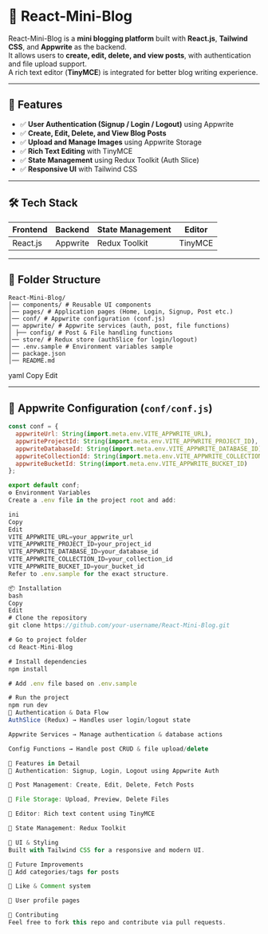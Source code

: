 # 📖 React-Mini-Blog  

React-Mini-Blog is a **mini blogging platform** built with **React.js**, **Tailwind CSS**, and **Appwrite** as the backend.  
It allows users to **create, edit, delete, and view posts**, with authentication and file upload support.  
A rich text editor (**TinyMCE**) is integrated for better blog writing experience.  

---

## 🚀 Features  

- ✅ **User Authentication (Signup / Login / Logout)** using Appwrite  
- ✅ **Create, Edit, Delete, and View Blog Posts**  
- ✅ **Upload and Manage Images** using Appwrite Storage  
- ✅ **Rich Text Editing** with TinyMCE  
- ✅ **State Management** using Redux Toolkit (Auth Slice)  
- ✅ **Responsive UI** with Tailwind CSS  

---

## 🛠️ Tech Stack  

| Frontend | Backend  | State Management | Editor   |
|----------|----------|------------------|----------|
| React.js | Appwrite | Redux Toolkit    | TinyMCE  |

---

## 📂 Folder Structure  
```text
React-Mini-Blog/
│── components/ # Reusable UI components
│── pages/ # Application pages (Home, Login, Signup, Post etc.)
│── conf/ # Appwrite configuration (conf.js)
│── appwrite/ # Appwrite services (auth, post, file functions)
│ ├── config/ # Post & File handling functions
│── store/ # Redux store (authSlice for login/logout)
│── .env.sample # Environment variables sample
│── package.json
│── README.md

```


yaml
Copy
Edit

---

## 🔧 Appwrite Configuration (`conf/conf.js`)

```js
const conf = {
  appwriteUrl: String(import.meta.env.VITE_APPWRITE_URL),
  appwriteProjectId: String(import.meta.env.VITE_APPWRITE_PROJECT_ID),
  appwriteDatabaseId: String(import.meta.env.VITE_APPWRITE_DATABASE_ID),
  appwriteCollectionId: String(import.meta.env.VITE_APPWRITE_COLLECTION_ID),
  appwriteBucketId: String(import.meta.env.VITE_APPWRITE_BUCKET_ID)
};

export default conf;
⚙️ Environment Variables
Create a .env file in the project root and add:

ini
Copy
Edit
VITE_APPWRITE_URL=your_appwrite_url
VITE_APPWRITE_PROJECT_ID=your_project_id
VITE_APPWRITE_DATABASE_ID=your_database_id
VITE_APPWRITE_COLLECTION_ID=your_collection_id
VITE_APPWRITE_BUCKET_ID=your_bucket_id
Refer to .env.sample for the exact structure.

📦 Installation
bash
Copy
Edit
# Clone the repository
git clone https://github.com/your-username/React-Mini-Blog.git

# Go to project folder
cd React-Mini-Blog

# Install dependencies
npm install

# Add .env file based on .env.sample

# Run the project
npm run dev
🔐 Authentication & Data Flow
AuthSlice (Redux) → Handles user login/logout state

Appwrite Services → Manage authentication & database actions

Config Functions → Handle post CRUD & file upload/delete

📝 Features in Detail
🔹 Authentication: Signup, Login, Logout using Appwrite Auth

🔹 Post Management: Create, Edit, Delete, Fetch Posts

🔹 File Storage: Upload, Preview, Delete Files

🔹 Editor: Rich text content using TinyMCE

🔹 State Management: Redux Toolkit

🎨 UI & Styling
Built with Tailwind CSS for a responsive and modern UI.

🚀 Future Improvements
🔹 Add categories/tags for posts

🔹 Like & Comment system

🔹 User profile pages

🤝 Contributing
Feel free to fork this repo and contribute via pull requests.